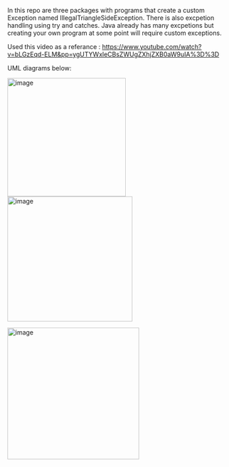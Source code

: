 In this repo are three packages with programs that create a custom Exception named IllegalTriangleSideException. There is also excpetion handling using try and catches.
Java already has many excpetions but creating your own program at some point will require custom exceptions.

Used this video as a referance :
https://www.youtube.com/watch?v=bLGzEqd-ELM&pp=ygUTYWxleCBsZWUgZXhjZXB0aW9uIA%3D%3D

UML diagrams below:


<img width="266" alt="image" src="https://github.com/Jcosme1/Chapter4Homework/assets/156225780/c9456b16-e8f4-4b7a-bb13-3f8c850a8e74"><img width="281" alt="image" src="https://github.com/Jcosme1/Chapter4Homework/assets/156225780/c0a71ebc-406c-4905-a126-27483babfc5c">

<img width="296" alt="image" src="https://github.com/Jcosme1/Chapter4Homework/assets/156225780/68486d98-6c03-4746-a35a-23fb383e79f3">



